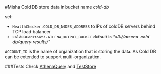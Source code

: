 #Misha Cold DB
store data in bucket name *_cold-db_*

set:
* `HealthChecker.COLD_DB_NODES_ADDRESS` to IPs of coldDB servers behind TCP load-balancer
*  `ColdDBConstants.ATHENA_OUTPUT_BUCKET` default is _"s3://athena-cold-db/query-results/"_


`ACCOUNT_ID` is the name of organization that is storing the data. As Cold DB can be extended to support multi-organization.


###Tests
Check [AthenaQuery]() and [TestStore]()
 
